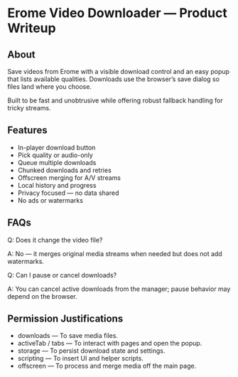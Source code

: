 # Erome Video Downloader — Product Writeup

## About
Save videos from Erome with a visible download control and an easy popup that lists available qualities. Downloads use the browser’s save dialog so files land where you choose.

Built to be fast and unobtrusive while offering robust fallback handling for tricky streams.

## Features

- In-player download button
- Pick quality or audio-only
- Queue multiple downloads
- Chunked downloads and retries
- Offscreen merging for A/V streams
- Local history and progress
- Privacy focused — no data shared
- No ads or watermarks

## FAQs

Q: Does it change the video file?

A: No — it merges original media streams when needed but does not add watermarks.

Q: Can I pause or cancel downloads?

A: You can cancel active downloads from the manager; pause behavior may depend on the browser.

## Permission Justifications

- downloads — To save media files.
- activeTab / tabs — To interact with pages and open the popup.
- storage — To persist download state and settings.
- scripting — To insert UI and helper scripts.
- offscreen — To process and merge media off the main page.
